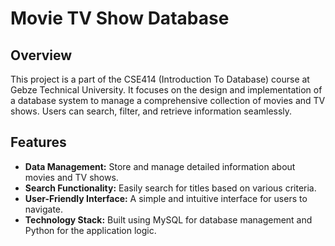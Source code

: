 # Movie TV Show Database

## Overview

This project is a part of the CSE414 (Introduction To Database) course at Gebze Technical University. It focuses on the design and implementation of a database system to manage a comprehensive collection of movies and TV shows. Users can search, filter, and retrieve information seamlessly.

## Features

- **Data Management:** Store and manage detailed information about movies and TV shows.
- **Search Functionality:** Easily search for titles based on various criteria.
- **User-Friendly Interface:** A simple and intuitive interface for users to navigate.
- **Technology Stack:** Built using MySQL for database management and Python for the application logic.
